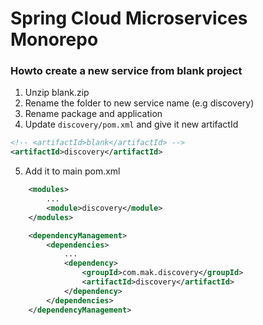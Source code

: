 # Spring Cloud Microservices Monorepo

### Howto create a new service from blank project

1. Unzip blank.zip
2. Rename the folder to new service name (e.g discovery)
3. Rename package and application
4. Update `discovery/pom.xml` and give it new artifactId

```xml
<!-- <artifactId>blank</artifactId> -->
<artifactId>discovery</artifactId>
```

5. Add it to main pom.xml

```xml
    <modules>
        ...
		<module>discovery</module>
	</modules>

	<dependencyManagement>
		<dependencies>
			...
			<dependency>
				<groupId>com.mak.discovery</groupId>
				<artifactId>discovery</artifactId>
			</dependency>
		</dependencies>
	</dependencyManagement>
```
